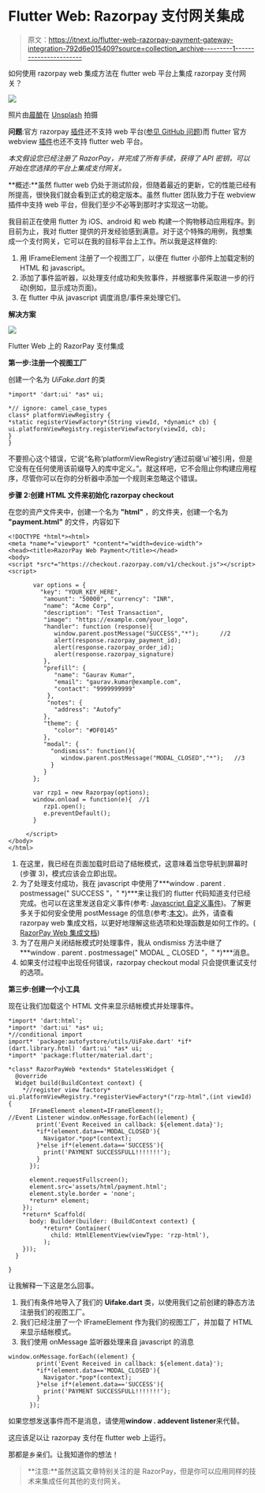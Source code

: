 # Flutter Web: Razorpay 支付网关集成

> 原文：<https://itnext.io/flutter-web-razorpay-payment-gateway-integration-792d6e015409?source=collection_archive---------1----------------------->

如何使用 razorpay web 集成方法在 flutter web 平台上集成 razorpay 支付网关？

![](img/c015da2f236ab3be005e50f9048dffa8.png)

照片由[晨酿](https://unsplash.com/@morningbrew?utm_source=medium&utm_medium=referral)在 [Unsplash](https://unsplash.com?utm_source=medium&utm_medium=referral) 拍摄

**问题**:官方 razorpay [插件](https://pub.dev/packages/razorpay_flutter)还不支持 web 平台([参见 GitHub 问题](https://github.com/razorpay/razorpay-flutter/issues/43))而 flutter 官方 webview [插件](https://pub.dev/packages/webview_flutter)也还不支持 flutter web 平台。

*本文假设您已经注册了 RazorPay，并完成了所有手续，获得了 API 密钥，可以开始在您选择的平台上集成支付网关。*

**概述:**虽然 flutter web 仍处于测试阶段，但随着最近的更新，它的性能已经有所提高，很快我们就会看到正式的稳定版本。虽然 flutter 团队致力于在 webview 插件中支持 web 平台，但我们至少不必等到那时才实现这一功能。

我目前正在使用 flutter 为 iOS、android 和 web 构建一个购物移动应用程序。到目前为止，我对 flutter 提供的开发经验感到满意。对于这个特殊的用例，我想集成一个支付网关，它可以在我的目标平台上工作。所以我是这样做的:

1.  用 IFrameElement 注册了一个视图工厂，以便在 flutter 小部件上加载定制的 HTML 和 javascript。
2.  添加了事件监听器，以处理支付成功和失败事件，并根据事件采取进一步的行动(例如，显示成功页面)。
3.  在 flutter 中从 javascript 调度消息/事件来处理它们。

**解决方案**

![](img/6697711ee1ca7d9d24cc73dcfc97ed2f.png)

Flutter Web 上的 RazorPay 支付集成

**第一步:注册一个视图工厂**

创建一个名为 *UiFake.dart* 的类

```
*import* 'dart:ui' *as* ui;

*// ignore: camel_case_types
class* platformViewRegistry {
*static registerViewFactory*(String viewId, *dynamic* cb) {
ui.platformViewRegistry.registerViewFactory(viewId, cb);
}
}
```

不要担心这个错误，它说“名称‘platformViewRegistry’通过前缀‘ui’被引用，但是它没有在任何使用该前缀导入的库中定义。”。就这样吧，它不会阻止你构建应用程序，尽管你可以在你的分析器中添加一个规则来忽略这个错误。

**步骤 2:创建 HTML 文件来初始化 razorpay checkout**

在您的资产文件夹中，创建一个名为 **"html"** ，的文件夹，创建一个名为 **"payment.html"** 的文件，内容如下

```
<!DOCTYPE *html*><html>
<meta *name*="viewport" *content*="width=device-width">
<head><title>RazorPay Web Payment</title></head>
<body>
<script *src*="https://checkout.razorpay.com/v1/checkout.js"></script>
<script>

       var options = {
         "key": "YOUR_KEY_HERE",
          "amount": "50000", "currency": "INR",
          "name": "Acme Corp",
          "description": "Test Transaction",
          "image": "https://example.com/your_logo",
          "handler": function (response){
             window.parent.postMessage("SUCCESS","*");      //2 
             alert(response.razorpay_payment_id);
             alert(response.razorpay_order_id);
             alert(response.razorpay_signature)    
          },    
          "prefill": {        
             "name": "Gaurav Kumar",        
             "email": "gaurav.kumar@example.com",
             "contact": "9999999999"   
           },   
           "notes": {        
             "address": "Autofy"    
          },    
          "theme": {
             "color": "#DF0145"    
          },
          "modal": {
            "ondismiss": function(){
               window.parent.postMessage("MODAL_CLOSED","*");   //3
            }
          }
       };

       var rzp1 = new Razorpay(options);
       window.onload = function(e){  //1  
          rzp1.open();
          e.preventDefault();
       }

     </script>
</body>
</html>
```

1.  在这里，我已经在页面加载时启动了结帐模式，这意味着当您导航到屏幕时(步骤 3)，模式应该会立即出现。
2.  为了处理支付成功，我在 javascript 中使用了***window . parent . postmessage(" SUCCESS "，" *)***来让我们的 flutter 代码知道支付已经完成。也可以在这里发送自定义事件(参考: [Javascript 自定义事件](https://developer.mozilla.org/en-US/docs/Web/Guide/Events/Creating_and_triggering_events))。了解更多关于如何安全使用 postMessage 的信息(参考:[本文](https://developer.mozilla.org/en-US/docs/Web/API/Window/postMessage))。此外，请查看 razorpay web 集成文档，以更好地理解这些选项和处理函数是如何工作的。( [RazorPay Web 集成文档](https://razorpay.com/docs/payment-gateway/web-integration/standard/))
3.  为了在用户关闭结帐模式时处理事件，我从 ondismiss 方法中继了***window . parent . postmessage(" MODAL _ CLOSED "，" *)***消息。
4.  如果支付过程中出现任何错误，razorpay checkout modal 只会提供重试支付的选项。

**第三步:创建一个小工具**

现在让我们加载这个 HTML 文件来显示结帐模式并处理事件。

```
*import* 'dart:html';
*import* 'dart:ui' *as* ui;
*//conditional import
import* 'package:autofystore/utils/UiFake.dart' *if* (dart.library.html) 'dart:ui' *as* ui;
*import* 'package:flutter/material.dart';

*class* RazorPayWeb *extends* StatelessWidget {
  @override
  Widget build(BuildContext context) {
    *//register view factory* ui.platformViewRegistry.*registerViewFactory*("rzp-html",(int viewId) {
      IFrameElement element=IFrameElement();
//Event Listener window.onMessage.forEach((element) {
        print('Event Received in callback: ${element.data}');
        *if*(element.data=='MODAL_CLOSED'){
          Navigator.*pop*(context);
        }*else if*(element.data=='SUCCESS'){
          print('PAYMENT SUCCESSFULL!!!!!!!');
        }
      });

      element.requestFullscreen();
      element.src='assets/html/payment.html';
      element.style.border = 'none';
      *return* element;
    });
    *return* Scaffold(
      body: Builder(builder: (BuildContext context) {
          *return* Container(
            child: HtmlElementView(viewType: 'rzp-html'),
          );
    }));
  }

}
```

让我解释一下这是怎么回事。

1.  我们有条件地导入了我们的 **Uifake.dart** 类，以使用我们之前创建的静态方法注册我们的视图工厂。
2.  我们已经注册了一个 IFrameElement 作为我们的视图工厂，并加载了 HTML 来显示结帐模式。
3.  我们使用 onMessage 监听器处理来自 javascript 的消息

```
window.onMessage.forEach((element) {
        print('Event Received in callback: ${element.data}');
        *if*(element.data=='MODAL_CLOSED'){
          Navigator.*pop*(context);
        }*else if*(element.data=='SUCCESS'){
          print('PAYMENT SUCCESSFULL!!!!!!!');
        }
      });
```

如果您想发送事件而不是消息，请使用**window . addevent listener**来代替。

这应该足以让 razorpay 支付在 flutter web 上运行。

那都是乡亲们。让我知道你的想法！

> **注意:**虽然这篇文章特别关注的是 RazorPay，但是你可以应用同样的技术来集成任何其他的支付网关。